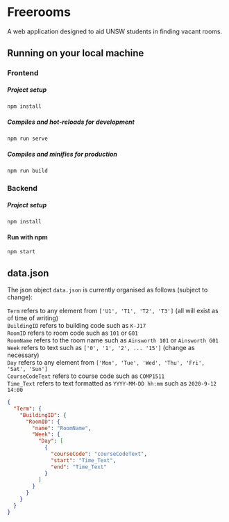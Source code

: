 # Freerooms

A web application designed to aid UNSW students in finding vacant rooms.

## Running on your local machine

### Frontend

##### Project setup

```
npm install
```

##### Compiles and hot-reloads for development

```
npm run serve
```

##### Compiles and minifies for production

```
npm run build
```

### Backend

##### Project setup

```
npm install
```

#### Run with npm

```
npm start
```

## data.json

The json object `data.json` is currently organised as follows (subject to change):

`Term` refers to any element from `['U1', 'T1', 'T2', 'T3']` (all will exist as of time of writing)  
`BuildingID` refers to building code such as `K-J17`  
`RoomID` refers to room code such as `101` or `G01`  
`RoomName` refers to the room name such as `Ainsworth 101` or `Ainsworth G01`  
`Week` refers to text such as `['0', '1', '2', ... '15']` (change as necessary)  
`Day` refers to any element from `['Mon', 'Tue', 'Wed', 'Thu', 'Fri', 'Sat', 'Sun']`  
`CourseCodeText` refers to course code such as `COMP1511`  
`Time_Text` refers to text formatted as `YYYY-MM-DD hh:mm` such as `2020-9-12 14:00`

```json
{
  "Term": {
    "BuildingID": {
      "RoomID": {
        "name": "RoomName",
        "Week": {
          "Day": [
            {
              "courseCode": "courseCodeText",
              "start": "Time_Text",
              "end": "Time_Text"
            }
          ]
        }
      }
    }
  }
}
```
